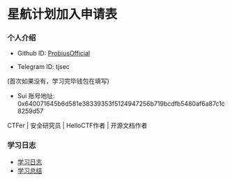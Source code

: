 # 星航计划加入申请表

### 个人介绍

* Github ID: [ProbiusOfficial](https://github.com/ProbiusOfficial)

* Telegram ID: tjsec

(首次如果没有，学习完毕钱包在填写)
* Sui 账号地址: 0x640071645b6d581e38339353f5124947256b719bcdfb5480af6a87c1c8259d57

CTFer | 安全研究员 | HelloCTF作者 | 开源文档作者

### 学习日志

- [学习日志](journal.md)
- [学习总结](summary.md)


